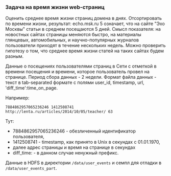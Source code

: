 ### Задача на время жизни web-страниц

Оценить среднее время жизни страниц домена в днях. Отсортировать по времени жизни, результат: echo.msk.ru 5 означает, что на сайте "Эхо Москвы" статьи в среднем посещаются 5 дней. Смысл показателя: на новостных сайтах страницы меняются быстро, на материалы глянцевых, автомобильных, и научно-популярных журналов пользователи приходят в течение нескольких недель. Можно проверить гипотезу о том, что среднее время жизни статей на таких сайтах будем разным.

Данные о посещениях пользователями страниц в Сети с отметкой в времени посещения и времени, которое пользователь провел на странице. Период сбора данных - 2 недели. Формат файла данных - текст в tab-separated формате с полями user_id, timestamp, url, 'diff_time':time_on_page.

Например:
```
7884862957065236246 1412508741 http://lenta.ru/articles/2014/10/05/teacher/ 63
```

Тут:

* 7884862957065236246 - обезличенный идентификатор пользователя, 
* 1412508741 - timestamp, как принято в Unix в секундах с 01.01.1970, 
* далее адрес страницы и время на странице в секундах 
* diff_time: - в данном случае ненужный префикс.

Данные в HDFS в директории `/data/user_events` и семпл для отладки в `/data/user_events_part`.
